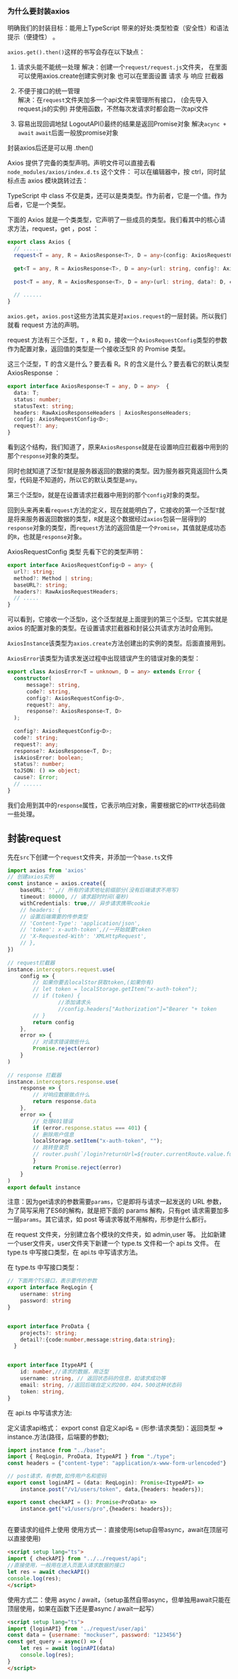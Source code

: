 ### 为什么要封装axios
明确我们的封装目标：能用上TypeScript 带来的好处:类型检查（安全性）和语法提示（便捷性） 。

`axios.get().then()`这样的书写会存在以下缺点：
1. 请求头能不能统一处理
   解决：创建一个`request/request.js`文件夹，
        在里面可以使用axios.create创建实例对象
        也可以在里面设置  请求 与 响应 拦截器

2. 不便于接口的统一管理  
   解决：在`request`文件夹加多一个api文件来管理所有接口，
        (会先导入request.js的实例)
        并使用函数，不然每次发请求时都会跑一次api文件

3. 容易出现回调地狱
    LogoutAPI()最终的结果是返回Promise对象
    解决`acync + await`
    `await`后面一般放promise对象

封装axios后还是可以用 .then() 

Axios 提供了完备的类型声明。声明文件可以直接去看 `node_modules/axios/index.d.ts` 这个文件：
可以在编辑器中，按 ctrl，同时鼠标点击 axios 模块跳转过去：

TypeScript 中 class 不仅是类，还可以是类类型。作为前者，它是一个值。作为后者，它是一个类型。

下面的 Axios 就是一个类类型，它声明了一些成员的类型。我们看其中的核心请求方法，request，get ，post ：
```typescript
export class Axios {
  // ......
  request<T = any, R = AxiosResponse<T>, D = any>(config: AxiosRequestConfig<D>): Promise<R>;
    
  get<T = any, R = AxiosResponse<T>, D = any>(url: string, config?: AxiosRequestConfig<D>): Promise<R>;
    
  post<T = any, R = AxiosResponse<T>, D = any>(url: string, data?: D, config?: AxiosRequestConfig<D>): Promise<R>;
  
  // ......
}
```
`axios.get`，`axios.post`这些方法其实是对`axios.request`的一层封装。所以我们就看 request 方法的声明。

request 方法有三个泛型，`T` ，`R` 和 `D`，接收一个`AxiosRequestConfig`类型的参数作为配置对象，返回值的类型是一个接收泛型R 的 Promise 类型。

这三个泛型，T 的含义是什么？要去看 R。R 的含义是什么？要去看它的默认类型 AxiosResponse ：

```typescript
export interface AxiosResponse<T = any, D = any>  {
  data: T;
  status: number;
  statusText: string;
  headers: RawAxiosResponseHeaders | AxiosResponseHeaders;
  config: AxiosRequestConfig<D>;
  request?: any;
}
```
看到这个结构，我们知道了，原来`AxiosResponse`就是在设置响应拦截器中用到的那个`response`对象的类型。

同时也就知道了泛型`T`就是服务器返回的数据的类型。因为服务器究竟返回什么类型，代码是不知道的，所以它的默认类型是`any`。

第三个泛型`D`，就是在设置请求拦截器中用到的那个`config`对象的类型。

回到头来再来看`request`方法的定义，现在就能明白了，它接收的第一个泛型`T`就是将来服务器返回数据的类型，`R`就是这个数据经过`axios`包装一层得到的`response`对象的类型，而`request`方法的返回值是一个`Promise`，其值就是成功态的`R`，也就是`response`对象。

AxiosRequestConfig 类型
先看下它的类型声明：
```typescript
export interface AxiosRequestConfig<D = any> {
  url?: string;
  method?: Method | string;
  baseURL?: string;
  headers?: RawAxiosRequestHeaders;
  // .....
}
```
可以看到，它接收一个泛型`D`，这个泛型就是上面提到的第三个泛型。它其实就是 axios 的配置对象的类型。在设置请求拦截器和封装公共请求方法时会用到。

`AxiosInstance`该类型为`axios.create`方法创建出的实例的类型。后面直接用到。

`AxiosError`该类型为请求发送过程中出现错误产生的错误对象的类型：
```typescript
export class AxiosError<T = unknown, D = any> extends Error {
  constructor(
      message?: string,
      code?: string,
      config?: AxiosRequestConfig<D>,
      request?: any,
      response?: AxiosResponse<T, D>
  );
 
  config?: AxiosRequestConfig<D>;
  code?: string;
  request?: any;
  response?: AxiosResponse<T, D>;
  isAxiosError: boolean;
  status?: number;
  toJSON: () => object;
  cause?: Error;
  // ......
}
```
我们会用到其中的`response`属性，它表示响应对象，需要根据它的`HTTP`状态码做一些处理。


## 封装request
先在`src`下创建一个`request`文件夹，并添加一个`base.ts`文件

```typescript
import axios from 'axios'
// 创建axios实例
const instance = axios.create({
    baseURL: '',// 所有的请求地址前缀部分(没有后端请求不用写)
    timeout: 80000, // 请求超时时间(毫秒)
    withCredentials: true,// 异步请求携带cookie
    // headers: {
    // 设置后端需要的传参类型
    // 'Content-Type': 'application/json',
    // 'token': x-auth-token',//一开始就要token
    // 'X-Requested-With': 'XMLHttpRequest',
    // },
})
 
// request拦截器
instance.interceptors.request.use(
    config => {
        // 如果你要去localStor获取token,(如果你有)
        // let token = localStorage.getItem("x-auth-token");
        // if (token) {
                //添加请求头
                //config.headers["Authorization"]="Bearer "+ token
        // }
        return config
    },
    error => {
        // 对请求错误做些什么
        Promise.reject(error)
    }
)
 
// response 拦截器
instance.interceptors.response.use(
    response => {
        // 对响应数据做点什么
        return response.data
    },
    error => {  
        // 处理401错误
        if (error.response.status === 401) {
        // 删除用户信息
        localStorage.setItem("x-auth-token", "");
        // 跳转登录页
        // router.push(`/login?returnUrl=${router.currentRoute.value.fullPath}`)
        }
        return Promise.reject(error)
    }
)
export default instance
```

注意：​​因为get请求的参数需要`params`，它是即将与请求一起发送的 URL 参数，为了简写采用了ES6的解构，就是把下面的 params 解构，只有get 请求需要加多一层`params`。其它请求，如 post 等请求等就不用解构，形参是什么都行。

在 request 文件夹，分别建立各个模块的文件夹，如 admin,user 等。
比如新建一个user文件夹，user文件夹下新建一个 type.ts 文件和一个 api.ts 文件。
在 type.ts 中写接口类型，在 api.ts 中写请求方法。

在 type.ts 中写接口类型：
```typescript
// 下面两个TS接口，表示要传的参数
export interface ReqLogin {
    username: string
    password: string
}


export interface ProData {
    projects?: string;
    detail?:{code:number,message:string,data:string};
  }


export interface ItypeAPI {
    id: number,//请求的数据，用泛型
    username: string, // 返回状态码的信息，如请求成功等
    email: string, //返回后端自定义的200，404，500这种状态码
    token: string, 
}
```
在 api.ts 中写请求方法:

定义请求api格式：
export  const  自定义api名  =  (形参:请求类型)：返回类型  =>  instance.方法(路径，后端要的参数);

```typescript
import instance from "../base";
import { ReqLogin, ProData, ItypeAPI } from "./type";
const headers = {"content-type": "application/x-www-form-urlencoded"}

// post请求，有参数,如传用户名和密码
export const loginAPI = (data: ReqLogin): Promise<ItypeAPI> =>
    instance.post("/v1/users/token", data,{headers: headers});

export const checkAPI = (): Promise<ProData> =>
    instance.get("v1/users/pro",{headers: headers});
 
```

在要请求的组件上使用
使用方式一：直接使用(setup自带async，await在顶层可以直接使用)

```html
<script setup lang="ts">
import { checkAPI} from "../../request/api";
//直接使用，一般用在进入页面入请求数据的接口
let res = await checkAPI()
console.log(res);
</script>
```

使用方式二：使用 async / await，（setup虽然自带async，但单独用await只能在顶层使用，如果在函数下还是要async / await一起写）
```html
<script setup lang="ts">
import {loginAPI} from '../request/user/api'
const data = {username: "mockuser", password: "123456"}
const get_query = async() => {
    let res = await loginAPI(data)
    console.log(res);
}
</script>
```
